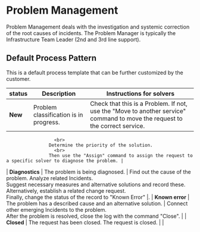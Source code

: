 # Problem Management
     
Problem Management deals with the investigation and systemic correction of the root causes of incidents. The Problem Manager is typically the Infrastructure Team Leader (2nd and 3rd line support).
     
## Default Process Pattern
     
This is a default process template that can be further customized by the customer.

| status | Description | Instructions for solvers |
| --- | --- | --- |
| **New** | Problem classification is in progress. | Check that this is a Problem. If not, use the "Move to another service" command to move the request to the correct service.
                      <br>
                    Determine the priority of the solution.
                      <br>
                    Then use the "Assign" command to assign the request to a specific solver to diagnose the problem. |
| **Diagnostics** | The problem is being diagnosed. | Find out the cause of the problem. Analyze related Incidents.
                      <br>
                    Suggest necessary measures and alternative solutions and record these. Alternatively, establish a related change request.
                      <br>
                    Finally, change the status of the record to "Known Error" |.
| **Known error** | The problem has a described cause and an alternative solution. | Connect other emerging Incidents to the problem.
                      <br>
                    After the problem is resolved, close the log with the command "Close". |
| **Closed** | The request has been closed. The request is closed. |  |
